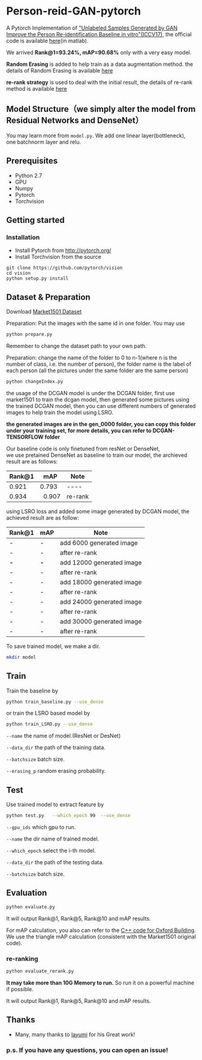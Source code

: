 # Person-reid-GAN-pytorch
A Pytorch Implementation of ["Unlabeled Samples Generated by GAN Improve the Person Re-identification Baseline in vitro"(ICCV17)](http://openaccess.thecvf.com/content_ICCV_2017/papers/Zheng_Unlabeled_Samples_Generated_ICCV_2017_paper.pdf), the official code is available [here](https://github.com/layumi/Person-reID_GAN)(in matlab).


We arrived **Rank@1=93.24%, mAP=90.68%** only with a very easy model.


**Random Erasing** is added to help train as a data augmentation method. the details of Random Erasing is available [here](https://github.com/zhunzhong07/Random-Erasing)

**re-rank strategy** is used to deal with the initial result, the details of re-rank method is available [here](https://github.com/zhunzhong07/person-re-ranking)


## Model Structure（we simply alter the model from Residual Networks and DenseNet）
You may learn more from `model.py`. 
We add one linear layer(bottleneck), one batchnorm layer and relu.

## Prerequisites

- Python 2.7
- GPU 
- Numpy
- Pytorch
- Torchvision

## Getting started
### Installation
- Install Pytorch from http://pytorch.org/
- Install Torchvision from the source
```
git clone https://github.com/pytorch/vision
cd vision
python setup.py install
```
## Dataset & Preparation
Download [Market1501 Dataset](http://www.liangzheng.org/Project/project_reid.html)

Preparation: Put the images with the same id in one folder. You may use 
```bash
python prepare.py
```
Remember to change the dataset path to your own path.

Preparation: change the name of the folder to 0 to n-1(where n is the number of class, i.e. the number of person),  the folder name is the label of each person (all the pictures under the same folder are the same person) 
```bash
python changeIndex.py
```
the usage of the DCGAN model is under the DCGAN folder,  first use market1501 to train the dcgan model,  then generated some pictures using the trained DCGAN model,  then you can use different numbers of generated images to help train the model using LSRO. 

**the generated images are in the gen_0000 folder, you can copy this folder under your training set, for more details, you can refer to DCGAN-TENSORFLOW folder**

Our baseline code is only finetuned from resNet or DenseNet,  
we use pretained DenseNet as baseline to train our model, the archieved result are as follows:

|Rank@1 | mAP | Note|
| ----- | ---- | ---- |
|0.921  |   0.793| ----|
|0.934   |  0.907|re-rank|

using LSRO loss and added some image generated by DCGAN model, the achieved result are as follow:

 |Rank@1 | mAP | Note|
 | ----- | ---- | ---- |
 | - | - | add 6000 generated image|
 | - | - | after re-rank|
 | **-** | **-** | add 12000 generated image|
 | - | - | after re-rank|
 | - | - | add 18000 generated image|
 | - | - | after re-rank|
 | - | - | add 24000 generated image|
 | - | - | after re-rank|
 | - | - | add 30000 generated image|
 | - | - | after re-rank|

To save trained model, we make a dir.
```bash
mkdir model 
```


## Train
Train the baseline by
```bash
python train_baseline.py --use_dense
```
or train the LSRO based model by
```bash
python train_LSRO.py --use_dense
```

`--name` the name of model.(ResNet or DesNet)

`--data_dir` the path of the training data.

`--batchsize` batch size.

`--erasing_p` random erasing probability.


## Test
Use trained model to extract feature by
```bash
python test.py   --which_epoch 99  --use_dense
```
`--gpu_ids` which gpu to run.

`--name` the dir name of trained model.

`--which_epoch` select the i-th model.

`--data_dir` the path of the testing data.

`--batchsize` batch size.


## Evaluation
```bash
python evaluate.py
```
It will output Rank@1, Rank@5, Rank@10 and mAP results.

For mAP calculation, you also can refer to the [C++ code for Oxford Building](http://www.robots.ox.ac.uk/~vgg/data/oxbuildings/compute_ap.cpp). We use the triangle mAP calculation (consistent with the Market1501 original code).

### re-ranking
```bash
python evaluate_rerank.py
```
**It may take more than 10G Memory to run.** So run it on a powerful machine if possible. 

It will output Rank@1, Rank@5, Rank@10 and mAP results.



## Thanks

* Many, many thanks to [layumi](https://github.com/layumi/Person-reID_GAN) for his Great work!
  
### p.s. If you have any questions, you can open an issue!
